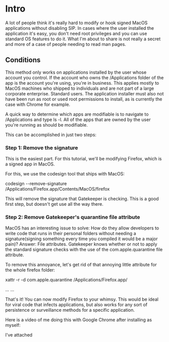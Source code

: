 # Intro
A lot of people think it's really hard to modify or hook signed MacOS applications without disabling SIP. In cases where the user installed the application it's easy, you don't need root privileges and you can use standard OS features to do it. What I'm about to share is not really a secret and more of a case of people needing to read man pages. 

## Conditions
This method only works on applications installed by the user whose account you control. If the account who owns the /Applications folder of the app is the account you're using, you're in business. This applies mostly to MacOS machines
who shipped to individuals and are not part of a large corporate enterprise. Standard users. The application installer
must also not have been run as root or used root permissions to install, as is currently the case with Chrome for example. 

A quick way to determine which apps are modifiable is to navigate to /Applications and type ls -l.
All of the apps that are owned by the user you're running as should be modifiable. 

This can be accomplished in just two steps:

### Step 1: Remove the signature

This is the easiest part. For this tutorial, we'll be modifying Firefox, which is a signed app in MacOS.

For this, we use the codesign tool that ships with MacOS:

codesign --remove-signature /Applications/Firefox.app/Contents/MacOS/firefox

This will remove the signature that Gatekeeper is checking. This is a good first step, but doesn't get use all the way there.

### Step 2: Remove Gatekeeper's quarantine file attribute

MacOS has an interesting issue to solve: How do they allow developers to write code that runs in their personal folders without needing a signature(signing something every time you compiled it would be a major pain)? Answer: File attributes. Gatekeeper knows whether or not to apply the standard signature checks with the use of the com.apple.quarantine file attribute. 

To remove this annoyance, let's get rid of that annoying little attribute for the whole firefox folder:

xattr -r -d com.apple.quarantine /Applications/Firefox.app/

...
...

That's it! You can now modify Firefox to your whimsy. This would be ideal for viral code that infects applications, but also 
works for any sort of persistence or surveillance methods for a specific application. 

Here is a video of me doing this with Google Chrome after installing as myself:



I've attached 
